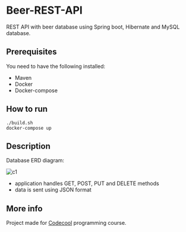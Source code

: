 # Beer-REST-API

REST API with beer database using Spring boot, Hibernate and MySQL database.

## Prerequisites

You need to have the following installed:
* Maven
* Docker
* Docker-compose

## How to run

```
./build.sh
docker-compose up
```

## Description

Database ERD diagram:

![c1](http://i64.tinypic.com/25gyx7c.png)

- application handles GET, POST, PUT and DELETE methods
- data is sent using JSON format

## More info

Project made for [Codecool](https://codecool.com/) programming course.
